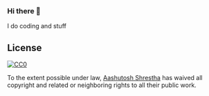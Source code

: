 ### Hi there 👋

I do coding and stuff


## License

[![CC0](https://licensebuttons.net/p/zero/1.0/88x31.png)](https://creativecommons.org/publicdomain/zero/1.0/)

To the extent possible under law, [Aashutosh Shrestha](https://aashutoshrestha.com.np) has waived all copyright and related or neighboring rights to all their public work.
